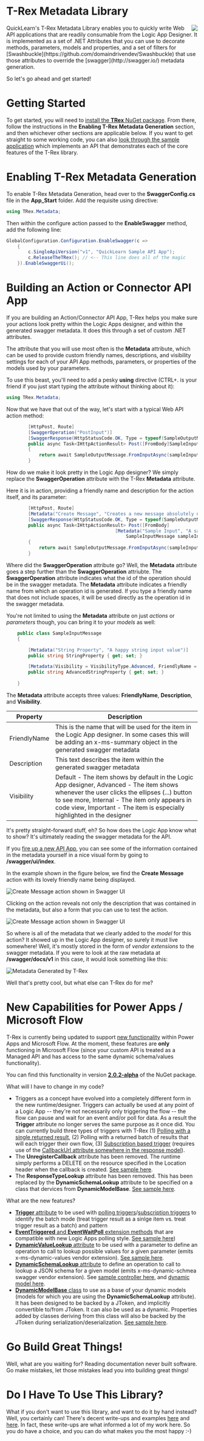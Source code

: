 # T-Rex Metadata Library
<img src="https://raw.githubusercontent.com/nihaue/TRex/master/Docs/Images/PackageIcon.png" align="right" />
QuickLearn's T-Rex Metadata Library enables you to quickly write Web API applications that are
readily consumable from the Logic App Designer. It is implemented as a set of .NET Attributes
that you can use to decorate methods, parameters, models and properties, and a set of filters for
[Swashbuckle](https://github.com/domaindrivendev/Swashbuckle) that use those attributes to
override the [swagger](http://swagger.io/) metadata generation.

So let's go ahead and get started!

# Getting Started
To get started, you will need to [install the **TRex** NuGet package](https://www.nuget.org/packages/TRex/).
From there, follow the instructions in the **Enabling T-Rex Metadata Generation** section, and
then whichever other sections are applicable below. If you want to get straight to some working
code, you can also [look through the sample application](https://github.com/nihaue/TRex/tree/powerapps/Source/QuickLearn.SampleApi)
which implements an API that demonstrates each of the core features of the T-Rex library.

# Enabling T-Rex Metadata Generation
To enable T-Rex Metadata Generation, head over to the **SwaggerConfig.cs** file in the
**App_Start** folder. Add the requisite using directive:
```csharp
using TRex.Metadata;
```

Then within the configure action passed to the **EnableSwagger** method, add the following line:
```csharp
GlobalConfiguration.Configuration.EnableSwagger(c =>
	{
	    c.SingleApiVersion("v1", "QuickLearn Sample API App");
	    c.ReleaseTheTRex(); // <-- This line does all of the magic
	}).EnableSwaggerUi();
```

# Building an Action or Connector API App
If you are building an Action/Connector API App, T-Rex helps you make sure your actions
look pretty within the Logic Apps designer, and within the generated swagger metadata. It does
this through a set of custom .NET attributes.

The attribute that you will use most often is the **Metadata** attribute, which can be used to
provide custom friendly names, descriptions, and visibility settings for each of your API App
methods, parameters, or properties of the models used by your parameters.

To use this beast, you'll need to add a pesky **using** directive (CTRL+. is your friend if
you just start typing the attribute without thinking about it):
```csharp
using TRex.Metadata;
```

Now that we have that out of the way, let's start with a typical Web API action method:

```csharp
        [HttpPost, Route]
		[SwaggerOperation("PostInput")]
		[SwaggerResponse(HttpStatusCode.OK, Type = typeof(SampleOutputMessage))]
        public async Task<IHttpActionResult> Post([FromBody]SampleInputMessage sampleInput)
        {
            return await SampleOutputMessage.FromInputAsync(sampleInput);
        }
```

How do we make it look pretty in the Logic App designer? We simply replace the **SwaggerOperation** attribute
with the T-Rex **Metadata** attribute.

Here it is in action, providing a friendly name and description for the action itself, and its parameter:

```csharp
        [HttpPost, Route]
		[Metadata("Create Message", "Creates a new message absolutely nowhere")]
		[SwaggerResponse(HttpStatusCode.OK, Type = typeof(SampleOutputMessage))]
        public async Task<IHttpActionResult> Post([FromBody]
                                        [Metadata("Sample Input", "A sample input message")]
                                            SampleInputMessage sampleInput)
        {
            return await SampleOutputMessage.FromInputAsync(sampleInput);
        }
```

Where did the **SwaggerOperation** attribute go? Well, the **Metadata** attribute goes a step further
than the **SwaggerOperation** attriubte. The **SwaggerOperation** attribute indicates what the id of
the operation should be in the swagger metadata. The **Metadata** attribute indicates a friendly name
from which an operation id is generated. If you type a friendly name that does not include spaces, it will
be used directly as the operation id in the swagger metadata.

You're not limited to using the **Metadata** attribute on just *actions* or *parameters* though,
you can bring it to your *models* as well:

```csharp
    public class SampleInputMessage
    {

        [Metadata("String Property", "A happy string input value")]
        public string StringProperty { get; set; }

        [Metadata(Visibility = VisibilityType.Advanced, FriendlyName = "Advanced String Property")]
        public string AdvancedStringProperty { get; set; }
       
    }
```

The **Metadata** attribute accepts three values: **FriendlyName**, **Description**, and **Visibility**.

| Property        | Description   
| ------------- | ------------- | 
| FriendlyName | This is the name that will be used for the item in the Logic App designer. In some cases this will be adding an x-ms-summary object in the generated swagger metadata |
| Description | This text describes the item within the generated swagger metadata |
| Visibility | Default - The item shows by default in the Logic App designer, Advanced - The item shows whenever the user clicks the ellipses (...) button to see more, Internal - The item only appears in code view, Important - The item is especially highlighted in the designer |

It's pretty straight-forward stuff, eh? So how does the Logic App know what to show? It's ultimately reading the swagger metadata for the API. 

If you [fire up a new API App](https://azure.microsoft.com/en-us/documentation/articles/app-service-logic-custom-hosted-api/), you can see some of the information contained in the metadata yourself in a nice visual form by going to **/swagger/ui/index**.

In the example shown in the figure below, we find the **Create Message** action with its lovely friendly name being displayed.

![Create Message action shown in Swagger UI](https://raw.githubusercontent.com/nihaue/TRex/master/Docs/Images/CreateMessageSwagger1.png "Create Message action shown in Swagger UI")

Clicking on the action reveals not only the description that was contained in the metadata, but also a form that you can use to test the action.

![Create Message action shown in Swagger UI](https://raw.githubusercontent.com/nihaue/TRex/master/Docs/Images/CreateMessageSwagger2.png "Create Message action shown in Swagger UI")

So where is all of the metadata that we clearly added to the _model_ for this action? It showed up in the Logic App designer, so surely it must live somewhere! Well, it's mostly stored in the form of _vendor extensions_ to the swagger metadata. If you were to look at the raw metadata at **/swagger/docs/v1** in this case, it would look something like this:

![Metadata Generated by T-Rex](https://raw.githubusercontent.com/nihaue/TRex/master/Docs/Images/GeneratedByTRex.png "Metadata Generated by T-Rex")

Well that's pretty cool, but what else can T-Rex do for me?

# New Capabilities for Power Apps / Microsoft Flow 

T-Rex is currently being updated to support [new functionality](https://powerapps.microsoft.com/en-us/tutorials/customapi-how-to-swagger/) within Power Apps and Microsoft Flow. At the moment, these features are **only** functioning in Microsoft Flow (since your custom API is treated as a Managed API and has access to the same dynamic schema/values functionality).

You can find this functionality in version **[2.0.2-alpha](http://www.nuget.org/packages/TRex/2.0.2-alpha)** of the NuGet package.

What will I have to change in my code?
- Triggers as a concept have evolved into a completely different form in the new runtime/designer. Triggers can actually be used at any point of a Logic App -- they're not necessarily only triggering the flow -- the flow can pause and wait for an event and/or poll for data. As a result the **Trigger** attribute no longer serves the same purpose as it once did. You can currently build three types of triggers with T-Rex (1) [Polling with a single returned result](https://github.com/nihaue/TRex/blob/powerapps/Source/QuickLearn.SampleApi/Controllers/PollingTriggerController.cs), (2) Polling with a returned batch of results that will each trigger their own flow, (3) [Subscription based trigger](https://github.com/nihaue/TRex/blob/powerapps/Source/QuickLearn.SampleApi/Controllers/PushTriggerController.cs) (requires use of the [CallbackUrl attribute somewhere in the response model](https://github.com/nihaue/TRex/blob/powerapps/Source/QuickLearn.SampleApi/Models/PushTrigger/PriceAlertConfig.cs)).
- The **UnregisterCallback** attribute has been removed. The runtime simply performs a DELETE on the resource specified in the Location header when the callback is created. [See sample here](https://github.com/nihaue/TRex/blob/powerapps/Source/QuickLearn.SampleApi/Controllers/PushTriggerController.cs).
- The **ResponseTypeLookup** attribute has been removed. This has been replaced by the **DynamicSchemaLookup** attribute to be specified on a class that dervices from **DynamicModelBase**. [See sample here](https://github.com/nihaue/TRex/blob/powerapps/Source/QuickLearn.SampleApi/Models/DynamicSchemas/ContactInfo.cs).

What are the new features?
- [**Trigger** attribute](https://github.com/nihaue/TRex/blob/powerapps/Source/TRex.Metadata.Attributes/Attributes/TriggerAttribute.cs) to be used with [polling triggers](https://github.com/nihaue/TRex/blob/powerapps/Source/QuickLearn.SampleApi/Controllers/PollingTriggerController.cs)/[subscription triggers](https://github.com/nihaue/TRex/blob/powerapps/Source/QuickLearn.SampleApi/Controllers/PushTriggerController.cs) to identify the batch mode (treat trigger result as a sinlge item vs. treat trigger result as a batch) and pattern
- [**EventTriggered** and **EventWaitPoll** extension methods](https://github.com/nihaue/TRex/blob/powerapps/Source/TRex.Metadata/Extensions/PollingTriggerExtensions.cs) that are compatible with new Logic Apps polling style. [See sample here](https://github.com/nihaue/TRex/blob/powerapps/Source/QuickLearn.SampleApi/Controllers/PollingTriggerController.cs))
- [**DynamicValueLookup** attribute](https://github.com/nihaue/TRex/blob/powerapps/Source/TRex.Metadata.Attributes/Attributes/DynamicValueLookupAttribute.cs) to be used with a parameter to define an operation to call to lookup possible values for a given parameter (emits x-ms-dynamic-values vendor extension). [See sample here](https://github.com/nihaue/TRex/blob/powerapps/Source/QuickLearn.SampleApi/Controllers/DynamicValuesController.cs). 
- [**DynamicSchemaLookup** attribute](https://github.com/nihaue/TRex/blob/powerapps/Source/TRex.Metadata.Attributes/Attributes/DynamicSchemaLookupAttribute.cs) to define an operation to call to lookup a JSON schema for a given model (emits x-ms-dynamic-schmea swagger vendor extension). See [sample controller here](https://github.com/nihaue/TRex/blob/powerapps/Source/QuickLearn.SampleApi/Controllers/DynamicSchemasController.cs), and [dynamic model here](https://github.com/nihaue/TRex/blob/powerapps/Source/QuickLearn.SampleApi/Models/DynamicSchemas/ContactInfo.cs).
- [**DynamicModelBase** class](https://github.com/nihaue/TRex/blob/powerapps/Source/TRex.Metadata/Models/DynamicModelBase.cs) to use as a base of your dynamic models (models for which you are using the **DynamicSchemaLookup** attribute). It has been designed to be backed by a JToken, and implicitly convertible to/from JToken. It can also be used as a dynamic. Properties added by classes deriving from this class will also be backed by the JToken during serialization/deserialization. [See sample here](https://github.com/nihaue/TRex/blob/powerapps/Source/QuickLearn.SampleApi/Models/DynamicSchemas/ContactInfo.cs).
    
# Go Build Great Things!
Well, what are you waiting for? Reading documentation never built software. Go make mistakes, let those mistakes lead you into building great things!

# Do I Have To Use This Library?
What if you don't want to use this library, and want to do it by hand instead? Well, you certainly can! There's decent write-ups and examples [here](http://azure.microsoft.com/en-us/documentation/articles/app-service-api-dotnet-triggers/) and [here](https://code.msdn.microsoft.com/vstudio/Connector-API-App-Sample-66013c3b#content). In fact, these write-ups are what informed a lot of my work here. So you do have a choice, and you can do what makes you the most happy :-)